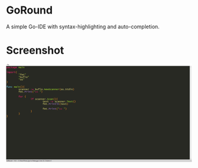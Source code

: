 # GoRound
A simple Go-IDE with syntax-highlighting and auto-completion.

# Screenshot
![alt text](https://github.com/Flederossi/GoRound/blob/main/img/Screen.png)
